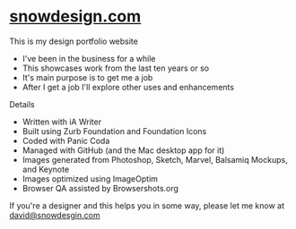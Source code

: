# [snowdesign.com](http://snowdesign.com/ "David Snow Design")

This is my design portfolio website
- I've been in the business for a while
- This showcases work from the last ten years or so
- It's main purpose is to get me a job
- After I get a job I'll explore other uses and enhancements

Details
- Written with iA Writer
- Built using Zurb Foundation and Foundation Icons
- Coded with Panic Coda
- Managed with GitHub (and the Mac desktop app for it)
- Images generated from Photoshop, Sketch, Marvel, Balsamiq Mockups, and Keynote 
- Images optimized using ImageOptim
- Browser QA assisted by Browsershots.org

If you're a designer and this helps you in some way, please let me know at [david@snowdesgin.com](mailto:david@snowdesign.com "David Snow's email")
